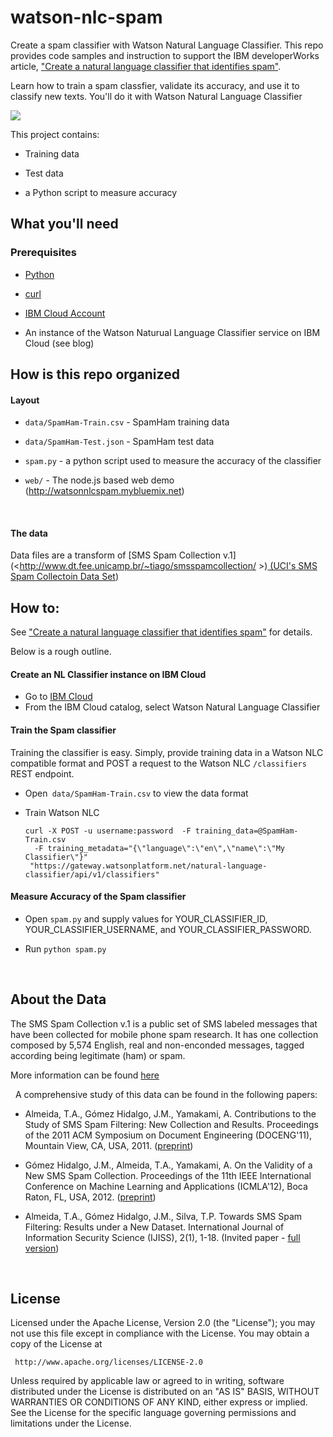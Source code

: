 # watson-nlc-spam

Create a spam classifier with Watson Natural Language Classifier. This repo provides code samples and instruction to support the IBM developerWorks article, ["Create a natural language classifier that identifies spam"](https://www.ibm.com/developerworks/library/cc-spam-classification-service-watson-nlc-bluemix-trs/index.html).

Learn how to train a spam classfier, validate its accuracy, and use it to classify new texts. You'll do it with Watson Natural Language Classifier

![](https://raw.githubusercontent.com/cdimascio/watson-nlc-spam/master/assets/watson-nlc.png)

This project contains:

-   Training data

-   Test data

-   a Python script to measure accuracy
 

## What you'll need
### Prerequisites

-   [Python](<https://www.python.org/downloads/>)

-   [curl](<http://curl.haxx.se/download.html>)

-   [IBM Cloud Account](<www.bluemix.net>)

-   An instance of the Watson Naturual Language Classifier service on IBM Cloud (see
    blog)

## How is this repo organized

#### Layout

-   `data/SpamHam-Train.csv` - SpamHam training data

-   `data/SpamHam-Test.json` - SpamHam test data

-   `spam.py` - a python script used to measure the accuracy of the classifier

-   `web/` - The node.js based web demo (http://watsonnlcspam.mybluemix.net)

 
#### The data

Data files are a transform of [SMS Spam Collection
v.1](<<http://www.dt.fee.unicamp.br/~tiago/smsspamcollection/> >)[ (UCI's SMS
Spam Collectoin Data
Set](<https://archive.ics.uci.edu/ml/datasets/SMS+Spam+Collection>))

## How to:
See ["Create a natural language classifier that identifies spam"](https://www.ibm.com/developerworks/library/cc-spam-classification-service-watson-nlc-bluemix-trs/index.html) for details. 

Below is a rough outline.

#### Create an NL Classifier instance on IBM Cloud
-   Go to [IBM Cloud](www.bluemix.net)
-   From the IBM Cloud catalog, select Watson Natural Language Classifier

#### Train the Spam classifier

Training the classifier is easy. Simply, provide training data in a Watson NLC
compatible format and POST a request to the Watson NLC `/classifiers` REST
endpoint.

- Open` data/SpamHam-Train.csv` to view the data format
- Train Watson NLC

	```
	curl -X POST -u username:password  -F training_data=@SpamHam-Train.csv 
   	  -F training_metadata="{\"language\":\"en\",\"name\":\"My Classifier\"}" 
     "https://gateway.watsonplatform.net/natural-language-classifier/api/v1/classifiers"  
	```


#### Measure Accuracy of the Spam classifier
-   Open `spam.py` and supply values for YOUR_CLASSIFIER_ID, YOUR_CLASSIFIER_USERNAME, and YOUR_CLASSIFIER_PASSWORD.

-   Run `python spam.py`

 

## About the Data

The SMS Spam Collection v.1 is a public set of SMS labeled messages that have
been collected for mobile phone spam research. It has one collection composed
by 5,574 English, real and non-enconded messages, tagged according being
legitimate (ham) or spam.


More information can be found
[here](<http://www.dt.fee.unicamp.br/~tiago/smsspamcollection/>)

 
A comprehensive study of this data can be found in the following papers:

-   Almeida, T.A., Gómez Hidalgo, J.M., Yamakami, A. Contributions to the Study
    of SMS Spam Filtering: New Collection and Results. Proceedings of the 2011
    ACM Symposium on Document Engineering (DOCENG'11), Mountain View, CA, USA,
    2011.
    ([preprint](<http://www.dt.fee.unicamp.br/~tiago/smsspamcollection/doceng11.pdf>))

-   Gómez Hidalgo, J.M., Almeida, T.A., Yamakami, A. On the Validity of a New
    SMS Spam Collection. Proceedings of the 11th IEEE International Conference
    on Machine Learning and Applications (ICMLA'12), Boca Raton, FL, USA, 2012.
    ([preprint](<http://www.dt.fee.unicamp.br/~tiago/smsspamcollection/icmla12.pdf>))

-   Almeida, T.A., Gómez Hidalgo, J.M., Silva, T.P. Towards SMS Spam Filtering:
    Results under a New Dataset. International Journal of Information Security
    Science (IJISS), 2(1), 1-18. (Invited paper - [full
    version](<http://www.dt.fee.unicamp.br/~tiago/smsspamcollection/IJISS13.pdf>))

 

## License

Licensed under the Apache License, Version 2.0 (the "License"); you may not use
this file except in compliance with the License. You may obtain a copy of the
License at

~~~~~~~~~~~~~~~~~~~~~~~~~~~~~~~~~~~~~~~~~~~~~~~~~~~~~~~~~~~~~~~~~~~~~~~~~~~~~~~~
 http://www.apache.org/licenses/LICENSE-2.0
~~~~~~~~~~~~~~~~~~~~~~~~~~~~~~~~~~~~~~~~~~~~~~~~~~~~~~~~~~~~~~~~~~~~~~~~~~~~~~~~

Unless required by applicable law or agreed to in writing, software distributed
under the License is distributed on an "AS IS" BASIS, WITHOUT WARRANTIES OR
CONDITIONS OF ANY KIND, either express or implied. See the License for the
specific language governing permissions and limitations under the License.
